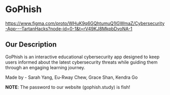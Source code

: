 # GoPhish
https://www.figma.com/proto/WHuK9q6GQhtumuQ1IGWmaZ/Cybersecurity-App---TartanHacks?node-id=0-1&t=rV49KJ8MkpbDvoNA-1

## Our Description
GoPhish is an interactive educational cybersecurity app designed to keep users informed about the latest cybersecurity threats while guiding them through an engaging learning journey.

Made by - Sarah Yang, Eu-Rway Chew, Grace Shan, Kendra Go

**NOTE**: The password to our website (gophish.study) is fish!
